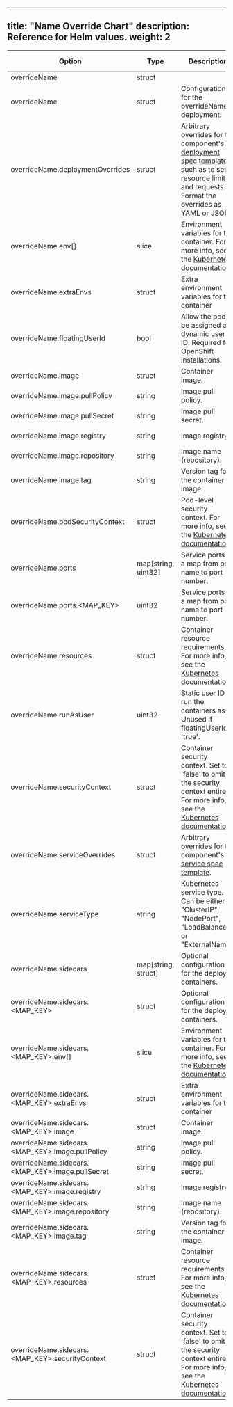 
---
title: "Name Override Chart"
description: Reference for Helm values.
weight: 2
---

|Option|Type|Description|Default Value|
|------|----|-----------|-------------|
|overrideName|struct|| |
|overrideName|struct|Configuration for the overrideName deployment.| |
|overrideName.deploymentOverrides|struct|Arbitrary overrides for the component's [deployment spec template](https://kubernetes.io/docs/reference/kubernetes-api/workload-resources/deployment-v1/), such as to set resource limits and requests. Format the overrides as YAML or JSON.| |
|overrideName.env[]|slice|Environment variables for the container. For more info, see the [Kubernetes documentation](https://kubernetes.io/docs/reference/generated/kubernetes-api/v1.26/#envvarsource-v1-core).|null|
|overrideName.extraEnvs|struct|Extra environment variables for the container| |
|overrideName.floatingUserId|bool|Allow the pod to be assigned a dynamic user ID. Required for OpenShift installations.|false|
|overrideName.image|struct|Container image.| |
|overrideName.image.pullPolicy|string|Image pull policy.|IfNotPresent|
|overrideName.image.pullSecret|string|Image pull secret.| |
|overrideName.image.registry|string|Image registry.|quay.io/solo-io|
|overrideName.image.repository|string|Image name (repository).|painter|
|overrideName.image.tag|string|Version tag for the container image.| |
|overrideName.podSecurityContext|struct|Pod-level security context. For more info, see the [Kubernetes documentation](https://kubernetes.io/docs/reference/generated/kubernetes-api/v1.26/#podsecuritycontext-v1-core).| |
|overrideName.ports|map[string, uint32]|Service ports as a map from port name to port number.|{}|
|overrideName.ports.<MAP_KEY>|uint32|Service ports as a map from port name to port number.| |
|overrideName.resources|struct|Container resource requirements. For more info, see the [Kubernetes documentation](https://kubernetes.io/docs/reference/generated/kubernetes-api/v1.26/#resourcerequirements-v1-core).| |
|overrideName.runAsUser|uint32|Static user ID to run the containers as. Unused if floatingUserId is 'true'.|10101|
|overrideName.securityContext|struct|Container security context. Set to 'false' to omit the security context entirely. For more info, see the [Kubernetes documentation](https://kubernetes.io/docs/reference/generated/kubernetes-api/v1.26/#securitycontext-v1-core).| |
|overrideName.serviceOverrides|struct|Arbitrary overrides for the component's [service spec template](https://kubernetes.io/docs/reference/kubernetes-api/service-resources/service-v1/).| |
|overrideName.serviceType|string|Kubernetes service type. Can be either "ClusterIP", "NodePort", "LoadBalancer", or "ExternalName".| |
|overrideName.sidecars|map[string, struct]|Optional configuration for the deployed containers.|{}|
|overrideName.sidecars.<MAP_KEY>|struct|Optional configuration for the deployed containers.| |
|overrideName.sidecars.<MAP_KEY>.env[]|slice|Environment variables for the container. For more info, see the [Kubernetes documentation](https://kubernetes.io/docs/reference/generated/kubernetes-api/v1.26/#envvarsource-v1-core).| |
|overrideName.sidecars.<MAP_KEY>.extraEnvs|struct|Extra environment variables for the container| |
|overrideName.sidecars.<MAP_KEY>.image|struct|Container image.| |
|overrideName.sidecars.<MAP_KEY>.image.pullPolicy|string|Image pull policy.| |
|overrideName.sidecars.<MAP_KEY>.image.pullSecret|string|Image pull secret.| |
|overrideName.sidecars.<MAP_KEY>.image.registry|string|Image registry.| |
|overrideName.sidecars.<MAP_KEY>.image.repository|string|Image name (repository).| |
|overrideName.sidecars.<MAP_KEY>.image.tag|string|Version tag for the container image.| |
|overrideName.sidecars.<MAP_KEY>.resources|struct|Container resource requirements. For more info, see the [Kubernetes documentation](https://kubernetes.io/docs/reference/generated/kubernetes-api/v1.26/#resourcerequirements-v1-core).| |
|overrideName.sidecars.<MAP_KEY>.securityContext|struct|Container security context. Set to 'false' to omit the security context entirely. For more info, see the [Kubernetes documentation](https://kubernetes.io/docs/reference/generated/kubernetes-api/v1.26/#securitycontext-v1-core).| |
